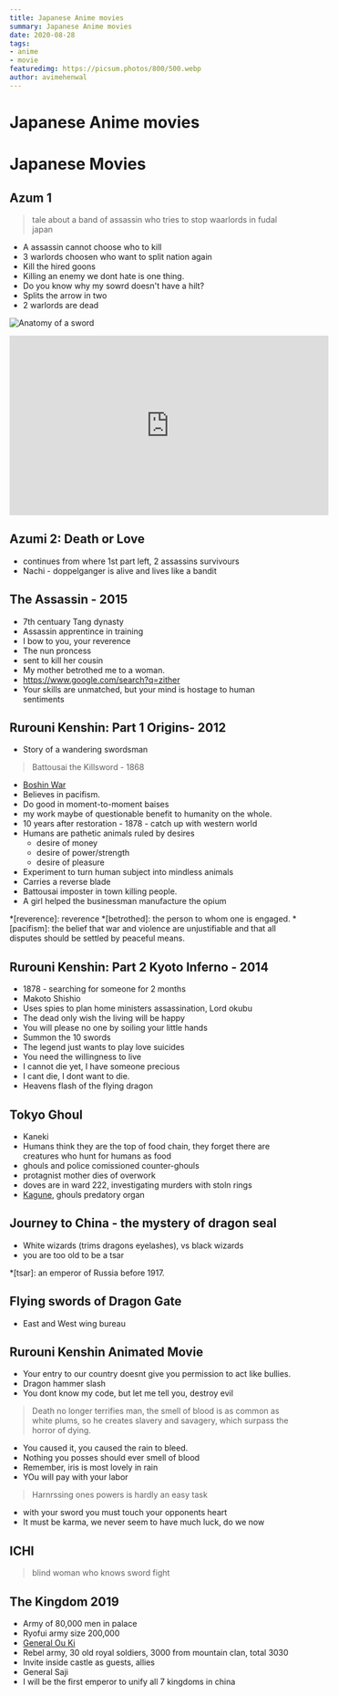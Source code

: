 ```yaml
---
title: Japanese Anime movies
summary: Japanese Anime movies
date: 2020-08-28
tags:
- anime
- movie
featuredimg: https://picsum.photos/800/500.webp
author: avimehenwal
---
```


# Japanese Anime movies



# Japanese Movies

<Box>
  <template v-slot:header>
    <h1>Swords</h1>
  </template>
  <template v-slot:body>
    <h3>Curved vs Straight swords differencce</h3>
    <p>
      The main difference is that curved swords are better at slashing while straight swords are better at thrusting.
    </p>
    <p>Water stone to sharpen sword</p>
    <a href="https://worldbuilding.stackexchange.com/questions/109436/curved-vs-straight-swords" target="_blank" rel="noopener noreferrer">
      stackexchange
    </a>
  </template>
</Box>

## Azum 1

> tale about a band of assassin who tries to stop waarlords in fudal japan

* A assassin cannot choose who to kill
* 3 warlords choosen who want to split nation again
* Kill the hired goons
* Killing an enemy we dont hate is one thing.
* Do you know why my sowrd doesn't have a hilt?
* Splits the arrow in two
* 2 warlords are dead

![Anatomy of a sword](https://www.anatomynote.com/wp-content/uploads/2018/09/2633/Medieval-sword-anatomy-structure.jpg)

<iframe width="560" height="315" src="https://www.youtube.com/embed/8Xh0XaJgHSk" frameborder="0" allow="accelerometer; autoplay; encrypted-media; gyroscope; picture-in-picture" allowfullscreen></iframe>

## Azumi 2: Death or Love

* continues from where 1st part left, 2 assassins survivours
* Nachi - doppelganger is alive and lives like a bandit

## The Assassin - 2015

* 7th centuary Tang dynasty
* Assassin apprentince in training
* I bow to you, your reverence
* The nun proncess
* sent to kill her cousin
* My mother betrothed me to a woman.
* https://www.google.com/search?q=zither
* Your skills are unmatched, but your mind is hostage to human sentiments

##  Rurouni Kenshin: Part 1 Origins- 2012

* Story of a wandering swordsman

> Battousai the Killsword - 1868

* [Boshin War](https://en.wikipedia.org/wiki/Boshin_War)
* Believes in pacifism.
* Do good in moment-to-moment baises
* my work maybe of questionable benefit to humanity on the whole.
* 10 years after restoration - 1878 - catch up with western world
* Humans are pathetic animals ruled by desires
  * desire of money
  * desire of power/strength
  * desire of pleasure
* Experiment to turn human subject into mindless animals
* Carries a reverse blade
* Battousai imposter in town killing people.
* A girl helped the businessman manufacture the opium

*[reverence]: reverence
*[betrothed]: the person to whom one is engaged.
*[pacifism]: the belief that war and violence are unjustifiable and that all disputes should be settled by peaceful means.

##  Rurouni Kenshin: Part 2 Kyoto Inferno - 2014

* 1878 - searching for someone for 2 months
* Makoto Shishio
* Uses spies to plan home ministers assassination, Lord okubu
* The dead only wish the living will be happy
* You will please no one by soiling your little hands
* Summon the 10 swords
* The legend just wants to play love suicides
* You need the willingness to live
* I cannot die yet, I have someone precious
* I cant die, I dont want to die.
* Heavens flash of the flying dragon

## Tokyo Ghoul

* Kaneki
* Humans think they are the top of food chain, they forget there are creatures who hunt for humans as food
* ghouls and police comissioned counter-ghouls
* protagnist mother dies of overwork
* doves are in ward 222, investigating murders with stoln rings
* [Kagune](https://tokyoghoul.fandom.com/wiki/Kagune), ghouls predatory organ

## Journey to China - the mystery of dragon seal

* White wizards (trims dragons eyelashes), vs black wizards
* you are too old to be a tsar

*[tsar]: an emperor of Russia before 1917.

## Flying swords of Dragon Gate

* East and West wing bureau

## Rurouni Kenshin Animated  Movie

* Your entry to our country doesnt give you permission to act like bullies.
* Dragon hammer slash
* You dont know my code, but let me tell you, destroy evil

> Death no longer terrifies man, the smell of blood is as common as white plums, so he creates
> slavery and savagery, which surpass the horror of dying.

* You caused it, you caused the rain to bleed.
* Nothing you posses should ever smell of blood
* Remember, iris is most lovely in rain
* YOu will pay with your labor

> Harnrssing ones powers is hardly an easy task

* with your sword you must touch your opponents heart
* It must be karma, we never seem to have much luck, do we now

## ICHI

> blind woman who knows sword fight

## The Kingdom 2019

* Army of 80,000 men in palace
* Ryofui army size 200,000
* [General Ou Ki](https://kingdom.fandom.com/wiki/Ou_Ki)
* Rebel army, 30 old royal soldiers, 3000 from mountain clan, total 3030
* Invite inside castle as guests, allies
* General Saji
* I will be the first emperor to unify all 7 kingdoms in china